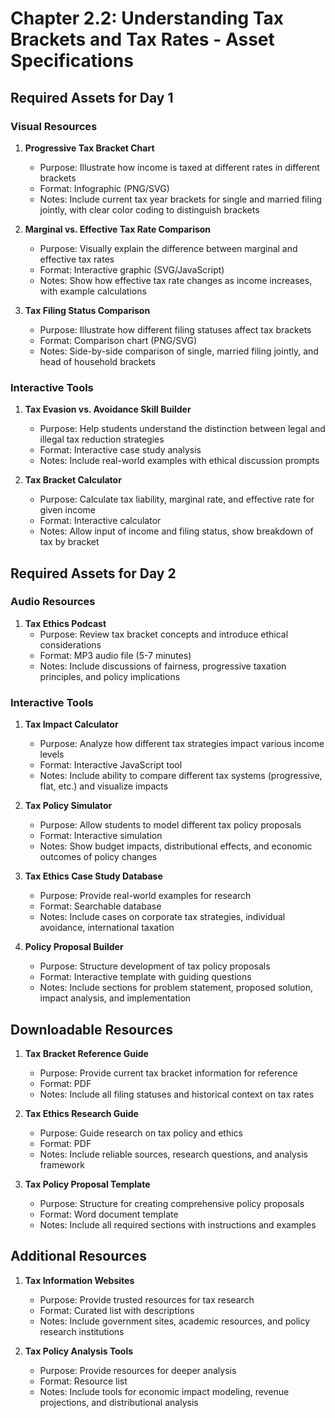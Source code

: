 # Chapter 2.2: Understanding Tax Brackets and Tax Rates - Asset Specifications

## Required Assets for Day 1

### Visual Resources
1. **Progressive Tax Bracket Chart**
   - Purpose: Illustrate how income is taxed at different rates in different brackets
   - Format: Infographic (PNG/SVG)
   - Notes: Include current tax year brackets for single and married filing jointly, with clear color coding to distinguish brackets

2. **Marginal vs. Effective Tax Rate Comparison**
   - Purpose: Visually explain the difference between marginal and effective tax rates
   - Format: Interactive graphic (SVG/JavaScript)
   - Notes: Show how effective tax rate changes as income increases, with example calculations

3. **Tax Filing Status Comparison**
   - Purpose: Illustrate how different filing statuses affect tax brackets
   - Format: Comparison chart (PNG/SVG)
   - Notes: Side-by-side comparison of single, married filing jointly, and head of household brackets

### Interactive Tools
1. **Tax Evasion vs. Avoidance Skill Builder**
   - Purpose: Help students understand the distinction between legal and illegal tax reduction strategies
   - Format: Interactive case study analysis
   - Notes: Include real-world examples with ethical discussion prompts

2. **Tax Bracket Calculator**
   - Purpose: Calculate tax liability, marginal rate, and effective rate for given income
   - Format: Interactive calculator
   - Notes: Allow input of income and filing status, show breakdown of tax by bracket

## Required Assets for Day 2

### Audio Resources
1. **Tax Ethics Podcast**
   - Purpose: Review tax bracket concepts and introduce ethical considerations
   - Format: MP3 audio file (5-7 minutes)
   - Notes: Include discussions of fairness, progressive taxation principles, and policy implications

### Interactive Tools
1. **Tax Impact Calculator**
   - Purpose: Analyze how different tax strategies impact various income levels
   - Format: Interactive JavaScript tool
   - Notes: Include ability to compare different tax systems (progressive, flat, etc.) and visualize impacts

2. **Tax Policy Simulator**
   - Purpose: Allow students to model different tax policy proposals
   - Format: Interactive simulation
   - Notes: Show budget impacts, distributional effects, and economic outcomes of policy changes

3. **Tax Ethics Case Study Database**
   - Purpose: Provide real-world examples for research
   - Format: Searchable database
   - Notes: Include cases on corporate tax strategies, individual avoidance, international taxation

4. **Policy Proposal Builder**
   - Purpose: Structure development of tax policy proposals
   - Format: Interactive template with guiding questions
   - Notes: Include sections for problem statement, proposed solution, impact analysis, and implementation

## Downloadable Resources
1. **Tax Bracket Reference Guide**
   - Purpose: Provide current tax bracket information for reference
   - Format: PDF
   - Notes: Include all filing statuses and historical context on tax rates

2. **Tax Ethics Research Guide**
   - Purpose: Guide research on tax policy and ethics
   - Format: PDF
   - Notes: Include reliable sources, research questions, and analysis framework

3. **Tax Policy Proposal Template**
   - Purpose: Structure for creating comprehensive policy proposals
   - Format: Word document template
   - Notes: Include all required sections with instructions and examples

## Additional Resources
1. **Tax Information Websites**
   - Purpose: Provide trusted resources for tax research
   - Format: Curated list with descriptions
   - Notes: Include government sites, academic resources, and policy research institutions

2. **Tax Policy Analysis Tools**
   - Purpose: Provide resources for deeper analysis
   - Format: Resource list
   - Notes: Include tools for economic impact modeling, revenue projections, and distributional analysis